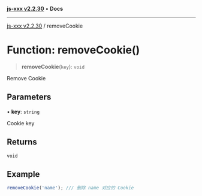 [**js-xxx v2.2.30**](../README.md) • **Docs**

***

[js-xxx v2.2.30](../README.md) / removeCookie

# Function: removeCookie()

> **removeCookie**(`key`): `void`

Remove Cookie

## Parameters

• **key**: `string`

Cookie key

## Returns

`void`

## Example

```ts
removeCookie('name'); /// 删除 name 对应的 Cookie
```
